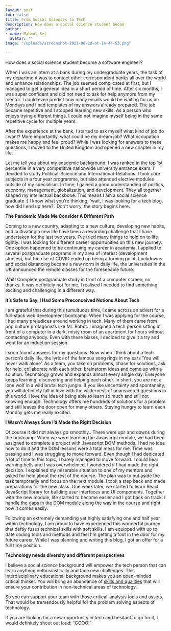 ```yaml
---
layout: post
toc: false
title: From Social Sciences to Tech
description: How does a social science student becom
author:
- name: Mahmut Sel
  avatar: ''
image: "/uploads/screenshot-2021-06-28-at-14-44-53.png"

---
```


How does a social science student become a software engineer?

When I was an intern at a bank during my undergraduate years, the task of my department was to contact other correspondent banks all over the world and enhance relationships. The job seemed complicated at first, but I managed to get a general idea in a short period of time. After six months, I was super confident and did not need to ask for help anymore from my mentor. I could even predict how many emails would be waiting for us on Mondays and I had templates of my answers already prepared. The job became repetitive and I stopped learning new skills. As a person who enjoys trying different things, I could not imagine myself being in the same repetitive cycle for multiple years.

After the experience at the bank, I started to ask myself what kind of job do I want? More importantly, what could be my dream job? What occupation makes me happy and feel proud? While I was looking for answers to these questions, I moved to the United Kingdom and opened a new chapter in my life.   
  
Let me tell you about my academic background. I was ranked in the top 1st percentile in a very competitive nationwide university entrance exam. I decided to study Political-Science and International-Relations. I took core subjects in a four year programme, but also attended elective modules outside of my specialism. In time, I gained a good understanding of politics, economy, management, globalization, and development. They all together shaped my intellectual backbone. This means I am a social science graduate :) I know what you’re thinking, ‘wait, I was looking for a tech blog, how did I end up here?’. Don't worry, the story begins here.

**The Pandemic Made Me Consider A Different Path**

Coming to a new country, adapting to a new culture, developing new habits, and cultivating a new life have been a rewarding challenge that I have undertaken for the last two years. I’ve tried many things to hold on to life tightly. I was looking for different career opportunities on this new journey. One option happened to be continuing my career in academia. I applied to several postgraduate programs in my area of interest (development studies), but the rise of COVID ended up being a turning point. Lockdowns and social distancing became a new norm in daily life, the universities in the UK announced the remote classes for the foreseeable future.

Wait! Complete postgraduate study in front of a computer screen, no thanks. It was definitely not for me. I realised I needed to find something exciting and challenging in a different way.

**It’s Safe to Say, I Had Some Preconceived Notions About Tech**

I am grateful that during this tumultuous time, I came across an advert for a full-stack web development bootcamp. When I was applying for the course, I had many prejudices around working in tech. Many of them came from pop culture protagonists like Mr. Robot. I imagined a tech person sitting in front of a computer in a dark, misty room of an apartment for hours without contacting anybody. Even with these biases, I decided to give it a try and went for an induction session.

I soon found answers for my questions. Now when I think about a tech person’s daily life, the lyrics of the famous song rings in my ears ‘You will never walk alone’. As a team, you take on problems, chase for solutions, ask for help, collaborate with each other, brainstorm ideas and come up with a solution. Technology grows and expands almost every single day. Everyone keeps learning, discovering and helping each other. In short, you are not a lone wolf in a wild brutal tech jungle. If you like uncertainty and spontaneity, you will definitely fall in love with the wilderness of unanswered questions in this world. I love the idea of being able to learn so much and still not knowing enough. Technology offers me hundreds of solutions for a problem and still leaves the door open for many others. Staying hungry to learn each Monday gets me really excited.

**I Wasn’t Always Sure I’d Made the Right Decision**

Of course it did not always go smoothly.. There were ups and downs during the bootcamp. When we were learning the Javascript module, we had been assigned to complete a project with Javascript DOM methods. I had no idea how to do it and the DOM lessons were a total mess for me. Time was passing and I was struggling to move forward. Even though I had dedicated a lot of time to this topic, I barely managed to move forward. I could hear warning bells and I was overwhelmed. I wondered if I had made the right decision. I explained my miserable situation to one of my mentors and asked for help about the rest of the course. The plan was to put aside the task temporarily and focus on the next module. I took a step back and made preparations for the new class. One week later, we started to learn React JavaScript library for building user interfaces and UI components. Together with the new module, life started to become easier and I got back on track. I handle the gaps in the DOM module along the way in the course and right now it comes easily.

Following an extremely demanding yet highly satisfying one and half year within technology, I am proud to have experienced this wonderful journey that deftly fuses technical skills with soft skills. I am equipped with up to date coding tools and methods and feel I'm getting a foot in the door for my future career. While I was planning and writing this blog, I got an offer for a full time position.

**Technology needs diversity and different perspectives**

I believe a social _science_ background will empower the tech person that can learn anything enthusiastically and face new challenges. This interdisciplinary educational background makes you an open-minded critical thinker. You will bring an abundance of [skills and qualities](http://bbc.com/worklife/article/20190401-why-worthless-humanities-degrees-may-set-you-up-for-life) that will ensure your contribution in non-technical areas of technology.

So you can support your team with those critical-analysis tools and assets. That would be tremendously helpful for the problem solving aspects of technology.

  
If you are looking for a new opportunity in tech and hesitant to go for it, I would definitely shout out loud: “GOOO!”